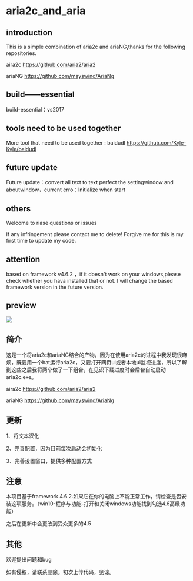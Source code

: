 # aria2c_and_aria
## introduction
This is a simple combination of aria2c and ariaNG,thanks for the following repositories.

aira2c https://github.com/aria2/aria2

ariaNG https://github.com/mayswind/AriaNg
## build——essential
build-essential：vs2017
## tools need to be used together
More tool that need to be used together : baidudl https://github.com/Kyle-Kyle/baidudl
## future update
Future update：convert all text to text
               perfect the settingwindow and aboutwindow，current erro：Initialize when start
## others               
Welcome to riase questions or issues

If any infringement please contact me to delete! Forgive me for this is my first time to update my code.
## attention
based on framework v4.6.2 ，if it doesn't work on your windows,please check whether you hava installed that or not. I will change the based framework version in the future version.
## preview    
![](http://chuantu.biz/t6/356/1534125086x-1566688688.png)  
     
## 简介               
这是一个将aria2c和ariaNG结合的产物，因为在使用aria2c的过程中我发现很麻烦，既要用一个bat运行aria2c，又要打开网页ui或者本地ui监视进度，所以了解到这些之后我将两个做了一下组合，在见识下载进度时会后台自动启动aria2c.exe。

aira2c https://github.com/aria2/aria2

ariaNG https://github.com/mayswind/AriaNg
## 更新
1、将文本汉化

2、完善配置，因为目前每次启动会初始化

3、完善设置窗口，提供多种配置方式
## 注意
本项目基于framework 4.6.2.如果它在你的电脑上不能正常工作，请检查是否安装这项服务。（win10-程序与功能-打开和关闭windows功能找到勾选4.6高级功能）

之后在更新中会更改到受众更多的4.5
## 其他          
欢迎提出问题和bug

如有侵权，请联系删除。初次上传代码，见谅。
